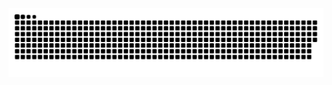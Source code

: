 <img src='https://raw.githubusercontent.com/OfficialCodeVoyage/OfficialCodeVoyage/refs/heads/output/github-snake-dark.svg' />
<!--
### 
![My Skills](https://go-skill-icons.vercel.app/api/icons?i=postgresql,mariadb,bigquery,python,pandas,numpy,r,julia,html,css,json,git,googleanalytics,excel,looker,tableau)

**mangiarco/mangiarco** is a ✨ _special_ ✨ repository because its `README.md` (this file) appears on your GitHub profile.

Here are some ideas to get you started:

- 🔭 I’m currently working on ...
- 🌱 I’m currently learning ...
- 👯 I’m looking to collaborate on ...
- 🤔 I’m looking for help with ...
- 💬 Ask me about ...
- 📫 How to reach me: ...
- 😄 Pronouns: ...
- ⚡ Fun fact: ...
-->
